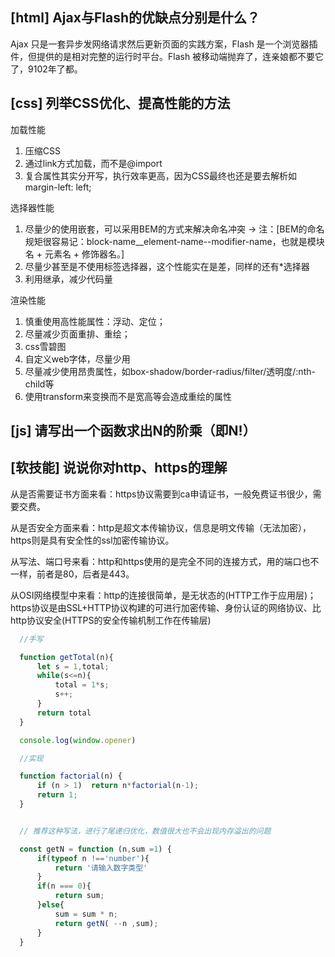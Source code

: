 
## [html] Ajax与Flash的优缺点分别是什么？

  Ajax 只是一套异步发网络请求然后更新页面的实践方案，Flash 是一个浏览器插件，但提供的是相对完整的运行时平台。Flash 被移动端抛弃了，连亲娘都不要它了，9102年了都。


## [css] 列举CSS优化、提高性能的方法

  加载性能

  1. 压缩CSS
  2. 通过link方式加载，而不是@import
  3. 复合属性其实分开写，执行效率更高，因为CSS最终也还是要去解析如 margin-left: left;

  选择器性能

  1. 尽量少的使用嵌套，可以采用BEM的方式来解决命名冲突   ->  注：[BEM的命名规矩很容易记：block-name__element-name--modifier-name，也就是模块名 + 元素名 + 修饰器名。]
  2. 尽量少甚至是不使用标签选择器，这个性能实在是差，同样的还有*选择器
  3. 利用继承，减少代码量

  渲染性能

  1. 慎重使用高性能属性：浮动、定位；
  2. 尽量减少页面重排、重绘；
  3. css雪碧图
  4. 自定义web字体，尽量少用
  5. 尽量减少使用昂贵属性，如box-shadow/border-radius/filter/透明度/:nth-child等
  6. 使用transform来变换而不是宽高等会造成重绘的属性

## [js] 请写出一个函数求出N的阶乘（即N!）


## [软技能] 说说你对http、https的理解

  从是否需要证书方面来看：https协议需要到ca申请证书，一般免费证书很少，需要交费。
  
  从是否安全方面来看：http是超文本传输协议，信息是明文传输（无法加密），https则是具有安全性的ssl加密传输协议。
  
  从写法、端口号来看：http和https使用的是完全不同的连接方式，用的端口也不一样，前者是80，后者是443。
  
  从OSI网络模型中来看：http的连接很简单，是无状态的(HTTP工作于应用层)；https协议是由SSL+HTTP协议构建的可进行加密传输、身份认证的网络协议、比http协议安全(HTTPS的安全传输机制工作在传输层)

  
```javascript
  //手写

  function getTotal(n){
      let s = 1,total;
      while(s<=n){
          total = 1*s;
          s++;
      }
      return total
  }

  console.log(window.opener)

  //实现

  function factorial(n) {
      if (n > 1)  return n*factorial(n-1);
      return 1;
  }


  // 推荐这种写法，进行了尾递归优化，数值很大也不会出现内存溢出的问题

  const getN = function (n,sum =1) {
      if(typeof n !=='number'){
          return '请输入数字类型'
      }
      if(n === 0){
          return sum;
      }else{
          sum = sum * n;
          return getN( --n ,sum);
      }
  }
```

